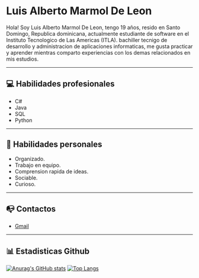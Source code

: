 # Luis Alberto Marmol De Leon
Hola! Soy Luis Alberto Marmol De Leon, tengo 19 años, resido en Santo Domingo, Republica dominicana, actualmente estudiante de software en el Instituto Tecnologico de Las Americas (ITLA). bachiller tecnigo de desarrollo y administracion de aplicaciones informaticas, me gusta practicar y aprender mientras comparto experiencias con los demas relacionados en mis estudios.
***
## 💻 Habilidades profesionales
- C#
- Java
- SQL
- Python
***
## 💬 Habilidades personales
- Organizado.
- Trabajo en equipo.
- Comprension rapida de ideas.
- Sociable.
- Curioso.
***
## 📭 Contactos
- [Gmail](mailto:202010350@itla.edu.do)
***
## 📊 Estadisticas Github
[![Anurag's GitHub stats](https://github-readme-stats.vercel.app/api?username=LuisMarmolDeleon&theme=dark&show_icons=true)](https://github.com/anuraghazra/github-readme-stats)
[![Top Langs](https://github-readme-stats.vercel.app/api/top-langs/?username=LuisMarmolDeleon&theme=dark&show_icons=true&layout=compact&theme=tokyonight)](https://github.com/anuraghazra/github-readme-stats)


<!--
**LuisMarmolDeleon/LuisMarmolDeleon** is a ✨ _special_ ✨ repository because its `README.md` (this file) appears on your GitHub profile.

Here are some ideas to get you started:

- 🔭 I’m currently working on ...
- 🌱 I’m currently learning ...
- 👯 I’m looking to collaborate on ...
- 🤔 I’m looking for help with ...
- 💬 Ask me about ...
- 📫 How to reach me: ...
- 😄 Pronouns: ...
- ⚡ Fun fact: ...
-->
